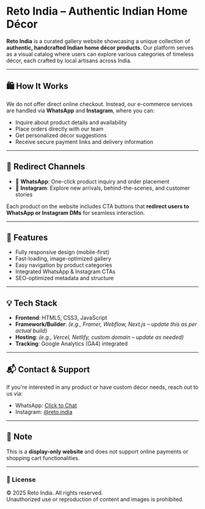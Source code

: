 # Reto India – Authentic Indian Home Décor

**Reto India** is a curated gallery website showcasing a unique collection of **authentic, handcrafted Indian home décor products**. Our platform serves as a visual catalog where users can explore various categories of timeless décor, each crafted by local artisans across India.

---

## 🛍️ How It Works

We do not offer direct online checkout. Instead, our e-commerce services are handled via **WhatsApp** and **Instagram**, where you can:

- Inquire about product details and availability  
- Place orders directly with our team  
- Get personalized décor suggestions  
- Receive secure payment links and delivery information

---

## 🔗 Redirect Channels

- 📲 **WhatsApp**: One-click product inquiry and order placement  
- 📸 **Instagram**: Explore new arrivals, behind-the-scenes, and customer stories  

Each product on the website includes CTA buttons that **redirect users to WhatsApp or Instagram DMs** for seamless interaction.

---

## 🧩 Features

- Fully responsive design (mobile-first)
- Fast-loading, image-optimized gallery
- Easy navigation by product categories
- Integrated WhatsApp & Instagram CTAs
- SEO-optimized metadata and structure

---

## 💡 Tech Stack

- **Frontend**: HTML5, CSS3, JavaScript  
- **Framework/Builder**: *(e.g., Framer, Webflow, Next.js – update this as per actual build)*  
- **Hosting**: *(e.g., Vercel, Netlify, custom domain – update as needed)*  
- **Tracking**: Google Analytics (GA4) integrated

---

## 📬 Contact & Support

If you're interested in any product or have custom décor needs, reach out to us via:

- WhatsApp: [Click to Chat](https://wa.me/your-number-here)
- Instagram: [@reto.india](https://instagram.com/reto.india)

---

## 📢 Note

This is a **display-only website** and does not support online payments or shopping cart functionalities.

---

### 🔖 License

© 2025 Reto India. All rights reserved.  
Unauthorized use or reproduction of content and images is prohibited.

